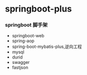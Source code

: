 # springboot-plus
### **springboot 脚手架**

- springboot-web
- spring-aop
- spring-boot-mybatis-plus,逆向工程
- mysql
- durid
- swagger
- fastjson